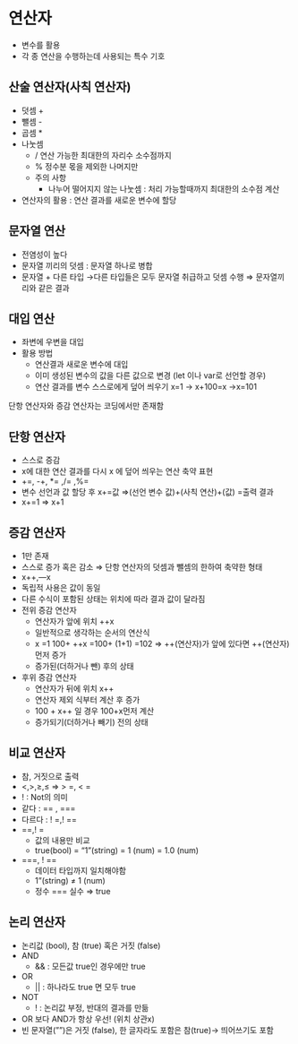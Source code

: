 # 연산자

- 변수를 활용
- 각 종 연산을 수행하는데 사용되는 특수 기호

## 산술 연산자(사칙 연산자)

- 덧셈 +
- 뺄셈 -
- 곱셈 *
- 나눗셈
    - /  연산 가능한 최대한의 자리수 소수점까지
    - % 정수분 몫을 제외한 나머지만
    - 주의 사항
        - 나누어 떨어지지 않는 나눗셈 : 처리 가능할때까지 최대한의 소수점 계산
- 연산자의 활용 : 연산 결과를 새로운 변수에 할당

## 문자열 연산

- 전염성이 높다
- 문자열 끼리의 덧셈 : 문자열 하나로 병합
- 문자열 + 다른 타입 →다른 타입들은 모두 문자열 취급하고 덧셈 수행
⇒ 문자열끼리와 같은 결과

## 대입 연산

- 좌변에 우변을 대입
- 활용 방법
    - 연산결과 새로운 변수에 대입
    - 이미 생성된 변수의 값을 다른 값으로 변경
    (let 이나 var로 선언할 경우)
    - 연산 결과를 변수 스스로에게 덮어 씌우기
    x=1 → x+100=x →x=101
    

단항 연산자와 증감 연산자는 코딩에서만 존재함

## 단항 연산자

- 스스로 증감
- x에 대한 연산 결과를 다시 x 에 덮어 씌우는 연산 축약 표현
- +=, -+, *= ,/= ,%=
- 변수 선언과 값 할당 후 x+=값 ⇒(선언 변수 값)+(사칙 연산)+(값) =출력 결과
- x+=1 ⇒ x+1

## 증감 연산자

- 1만 존재
- 스스로 증가 혹은 감소 ⇒ 단항 연산자의 덧셈과 뺄셈의 한하여 축약한 형태
- x++,—x
- 독립적 사용은 값이 동일
- 다른 수식이 포함된 상태는 위치에 따라 결과 값이 달라짐
- 전위 증감 연산자
    - 연산자가 앞에 위치 ++x
    - 일반적으로 생각하는 순서의 연산식
    - x =1 
    100+ ++x =100+ (1+1) =102 ⇒ ++(연산자)가 앞에 있다면 ++(연산자)먼저 증가
    - 증가된(더하거나 뺀) 후의 상태
- 후위 증감 연산자
    - 연산자가 뒤에 위치 x++
    - 연산자 제외 식부터 계산 후 증가
    - 100 + x++ 일 경우 100+x먼저 계산
    - 증가되기(더하거나 빼기) 전의 상태
    

## 비교 연산자

- 참, 거짓으로 출력
- <,>,≥,≤ ⇒ > =, < =
- ! : Not의 의미
- 같다 :  == , ===
- 다르다 : ! =,! ==
- ==,! =
    - 값의 내용만 비교
    - true(bool) = “1”(string) = 1 (num) = 1.0 (num)
- ===, ! ==
    - 데이터 타입까지 일치해야함
    - 1”(string) ≠ 1 (num)
    - 정수 === 실수  ⇒ true

## 논리 연산자

- 논리값 (bool), 참 (true) 혹은 거짓 (false)
- AND
    - && : 모든값 true인 경우에만 true
- OR
    - || : 하나라도 true 면 모두 true
- NOT
    - ! : 논리값 부정, 반대의 결과를 만듦
- OR 보다 AND가 항상 우선! (위치 상관x)
- 빈 문자열(””)은 거짓 (false), 한 글자라도 포함은 참(true)→ 띄어쓰기도 포함